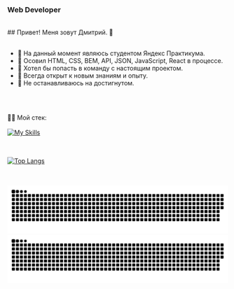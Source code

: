 ### Web Developer
<br />  
## Привет! Меня зовут Дмитрий. 👋  
<br />  
<br />  

- 🔭 На данный момент являюсь студентом Яндекс Практикума.
- 🌱 Осовил HTML, CSS, BEM, API, JSON, JavaScript, React в процессе.
- 👯 Хотел бы попасть в команду с настоящим проектом.
- 📖 Всегда открыт к новым знаниям и опыту.
- 🏃 Не останавливаюсь на достигнутом.
<br />
<br />

🧑‍🏭 Мой стек:   <br />
<br />
[![My Skills](https://skillicons.dev/icons?i=js,html,css,vscode,git,webpack,figma)](https://github.com/DmitryKazancev)  
<br />
<br />

<!---Для компактной версии-->
[![Top Langs](https://github-readme-stats.vercel.app/api/top-langs/?username=anuraghazra&layout=compact)](https://github.com/anuraghazra/github-readme-stats)  
<br />
<br />

![github contribution grid snake animation](https://raw.githubusercontent.com/teuchezh/teuchezh/output/github-contribution-grid-snake-dark.svg#gh-dark-mode-only)![github contribution grid snake animation](https://raw.githubusercontent.com/teuchezh/teuchezh/output/github-contribution-grid-snake.svg#gh-light-mode-only)

